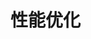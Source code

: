 <!--
 * Author  Vincy.Li
 * Date  2023-07-13 19:51:41
 * LastEditors  Vincy.Li
 * LastEditTime  2023-07-13 20:11:19
 * Description
-->

# 性能优化
